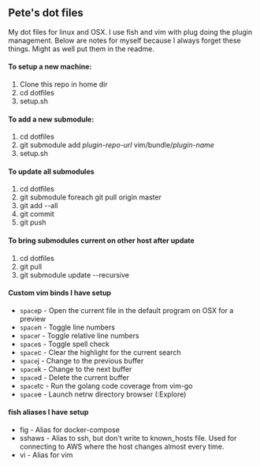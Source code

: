 ## Pete's dot files

My dot files for linux and OSX. I use fish and vim with plug doing the plugin management. Below are notes for myself
because I always forget these things. Might as well put them in the readme.

#### To setup a new machine:
1. Clone this repo in home dir
2. cd dotfiles
3. setup.sh

#### To add a new submodule:
1. cd dotfiles
2. git submodule add *plugin-repo-url* vim/bundle/*plugin-name*
3. setup.sh

#### To update all submodules
1. cd dotfiles
2. git submodule foreach git pull origin master
3. git add --all
4. git commit
5. git push

#### To bring submodules current on other host after update
1. cd dotfiles
2. git pull
3. git submodule update --recursive

#### Custom vim binds I have setup
* ```space```p - Open the current file in the default program on OSX for a preview
* ```space```n - Toggle line numbers
* ```space```r - Toggle relative line numbers
* ```space```s - Toggle spell check
* ```space```c - Clear the highlight for the current search
* ```space```j - Change to the previous buffer
* ```space```k - Change to the next buffer
* ```space```d - Delete the current buffer
* ```space```tc - Run the golang code coverage from vim-go
* ```space```e - Launch netrw directory browser (:Explore)

#### fish aliases I have setup
* fig - Alias for docker-compose
* sshaws - Alias to ssh, but don't write to known_hosts file. Used for connecting to AWS where the host changes almost every time.
* vi - Alias for vim
